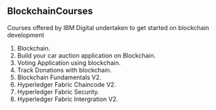 ## BlockchainCourses
Courses offered by IBM Digital undertaken to get started on blockchain development


1. Blockchain.
2. Build your car auction application on Blockchain.
3. Voting Application using blockchain.
4. Track Donations with blockchain.
5. Blockchain Fundamentals V2.
6. Hyperledger Fabric Chaincode V2.
7. Hyperledger Fabric Security.
8. Hyperledger Fabric Intergration V2.
